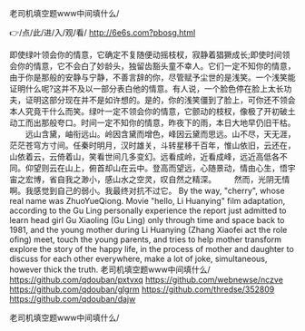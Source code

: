 
老司机填空题www中间填什么/




👉/点/此/进/入/观/看/ http://6e6s.com?pbosg.html




即使绿叶领会你的情意，它确定不复随便动摇枝杈，寂静着猖獗成长;即使时间领会你的情意，它不会白了妙龄头，独留齿豁头童不幸人。它们一定不知你的情意，由于你是那般的安静与宁静，不善言辞的你，尽管赋予尘世的是浅笑。一个浅笑能证明什么呢?这并不及以一部分表白他的情意。有人说，一个脸色停在脸上太长功夫，证明这部分现在并不是如许想的。是的，你的浅笑僵到了脸上，可你还不领会本人究竟干什么而笑。绿叶一定不领会你的情意，它颤动的枝杈，像极了开初破土动工而出那般夸口。时间一定不知你的情意，昨夜下的雨，本日大地早仍旧干枯。
　　远山含黛，岫衔远山。岭因含黛而增色，峰因云黛而思远。山不尽，天无涯，茫茫苍穹方寸间。任秦时明月，汉时雄关，斗转星移千百年，惟山依旧，云还在，山依着云，云倚着山，笑看世间几多变幻。远看成岭，近看成峰，远近高低各不同。仰望则云在山上，俯首却山在云中。登高而望远，心随景动，情由心生，悟宇宙之宏博，省自我之渺小，感山水之空灵，叹自然之精深。
　　然而，光阴无情啊。我感觉到自己的弱小。我最终对抗不过它。
By the way, "cherry", whose real name was ZhuoYueQiong.
Movie "hello, Li Huanying" film adaptation, according to the Gu Ling personally experience the report just admitted to learn head girl Gu Xiaoling (Gu Ling) only through time and space back to 1981, and the young mother during Li Huanying (Zhang Xiaofei act the role ofing) meet, touch the young parents, and tries to help mother transform explore the story of the happy life, in the process of mother and daughter to discuss for each other everywhere, make a lot of joke, simultaneous, however thick the truth.
老司机填空题www中间填什么/ https://github.com/qdouban/pxtvxq
https://github.com/webnewse/nczve
https://github.com/qdouban/glgrm
https://github.com/thredse/352809
https://github.com/qdouban/dajw





老司机填空题www中间填什么/
